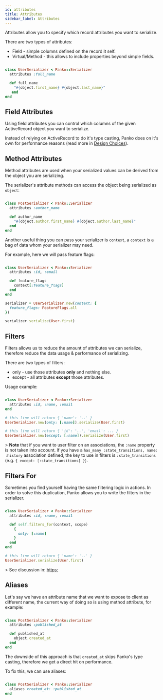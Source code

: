 ```yaml
---
id: attributes
title: Attributes
sidebar_label: Attributes
---
```

Attributes allow you to specify which record attributes you want to serialize.

There are two types of attributes:

-   Field - simple columns defined on the record it self.
-   Virtual/Method - this allows to include properties beyond simple fields.

```ruby

class UserSerializer < Panko::Serializer
  attributes :full_name

  def full_name
    "#{object.first_name} #{object.last_name}"
   end
end

```

## Field Attributes

Using field attributes you can control which columns of the given ActiveRecord object you want to serialize.

Instead of relying on ActiveRecord to do it's type casting, Panko does on it's own for performance reasons (read more in [Design Choices](design-choices.md#type-casting)).

## Method Attributes

Method attributes are used when your serialized values can be derived from the object you are serializing.

The serializer's attribute methods can access the object being serialized as `object`:

```ruby

class PostSerializer < Panko::Serializer
  attributes :author_name

  def author_name
    "#{object.author.first_name} #{object.author.last_name}"
  end
end

```

Another useful thing you can pass your serializer is `context`, a `context` is a bag of data whom your serializer may need.

For example, here we will pass feature flags:

```ruby

class UserSerializer < Panko::Serializer
  attributes :id, :email

  def feature_flags
    context[:feature_flags]
  end
end

serializer = UserSerializer.new(context: {
  feature_flags: FeatureFlags.all
})

serializer.serialize(User.first)

```

## Filters

Filters allows us to reduce the amount of attributes we can serialize, therefore reduce the data usage & performance of serializing.

There are two types of filters:

-   only - use those attributes **only** and nothing else.
-   except - all attributes **except** those attributes.

Usage example:

```ruby

class UserSerializer < Panko::Serializer
  attributes :id, :name, :email
end

# this line will return { 'name': '..' }
UserSerializer.new(only: [:name]).serialize(User.first)

# this line will return { 'id': '..', 'email': ... }
UserSerializer.new(except: [:name]).serialize(User.first)

```

&gt; **Note** that if you want to user filter on an associations, the `:name` property is not taken into account.
If you have a `has_many :state_transitions, name: :history` association defined, the key to use in filters is 
`:state_transitions` (e.g. `{ except: [:state_transitions] }`).

## Filters For

Sometimes you find yourself having the same filtering logic in actions. In order to
solve this duplication, Panko allows you to write the filters in the serializer.

```ruby

class UserSerializer < Panko::Serializer
  attributes :id, :name, :email

  def self.filters_for(context, scope)
    {
      only: [:name]
    }
  end
end

# this line will return { 'name': '..' }
UserSerializer.serialize(User.first)

```

&gt; See discussion in: [https:](https://github.com/yosiat/panko_serializer/issues/16)

## Aliases

Let's say we have an attribute name that we want to expose to client as different name, the current way of doing so is using method attribute, for example:

```ruby

class PostSerializer < Panko::Serializer
  attributes :published_at

  def published_at
    object.created_at
  end
end

```

The downside of this approach is that `created_at` skips Panko's type casting, therefore we get a direct hit on performance.

To fix this, we can use aliases:

```ruby

class PostSerializer < Panko::Serializer
  aliases created_at: :published_at
end

```
